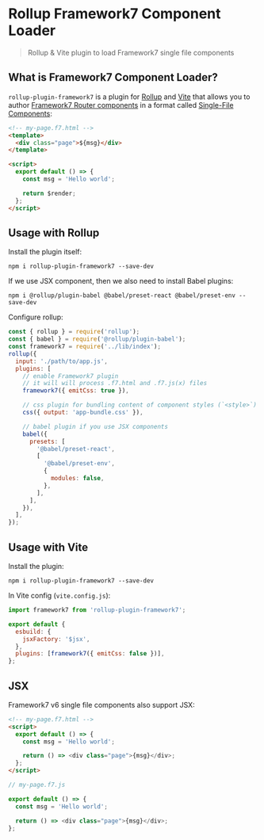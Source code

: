 # Rollup Framework7 Component Loader

> Rollup & Vite plugin to load Framework7 single file components

## What is Framework7 Component Loader?

`rollup-plugin-framework7` is a plugin for [Rollup](https://rollupjs.org/guide/en/) and [Vite](https://vitejs.dev) that allows you to author [Framework7 Router components](http://framework7.io/docs/router-component.html) in a format called [Single-File Components](http://framework7.io/docs/router-component.html#single-file-component):

```html
<!-- my-page.f7.html -->
<template>
  <div class="page">${msg}</div>
</template>

<script>
  export default () => {
    const msg = 'Hello world';

    return $render;
  };
</script>
```

## Usage with Rollup

Install the plugin itself:

```
npm i rollup-plugin-framework7 --save-dev
```

If we use JSX component, then we also need to install Babel plugins:

```
npm i @rollup/plugin-babel @babel/preset-react @babel/preset-env --save-dev
```

Configure rollup:

```js
const { rollup } = require('rollup');
const { babel } = require('@rollup/plugin-babel');
const framework7 = require('../lib/index');
rollup({
  input: './path/to/app.js',
  plugins: [
    // enable Framework7 plugin
    // it will will process .f7.html and .f7.js(x) files
    framework7({ emitCss: true }),

    // css plugin for bundling content of component styles (`<style>`)
    css({ output: 'app-bundle.css' }),

    // babel plugin if you use JSX components
    babel({
      presets: [
        '@babel/preset-react',
        [
          '@babel/preset-env',
          {
            modules: false,
          },
        ],
      ],
    }),
  ],
});
```

## Usage with Vite

Install the plugin:

```
npm i rollup-plugin-framework7 --save-dev
```

In Vite config (`vite.config.js`):

```js
import framework7 from 'rollup-plugin-framework7';

export default {
  esbuild: {
    jsxFactory: '$jsx',
  },
  plugins: [framework7({ emitCss: false })],
};
```

## JSX

Framework7 v6 single file components also support JSX:

```html
<!-- my-page.f7.html -->
<script>
  export default () => {
    const msg = 'Hello world';

    return () => <div class="page">{msg}</div>;
  };
</script>
```

```js
// my-page.f7.js

export default () => {
  const msg = 'Hello world';

  return () => <div class="page">{msg}</div>;
};
```
